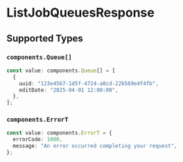 # ListJobQueuesResponse


## Supported Types

### `components.Queue[]`

```typescript
const value: components.Queue[] = [
  {
    uuid: "123e4567-1d5f-4724-a0cd-22b569e4f4fb",
    editDate: "2025-04-01 12:00:00",
  },
];
```

### `components.ErrorT`

```typescript
const value: components.ErrorT = {
  errorCode: 1000,
  message: "An error occurred completing your request",
};
```

